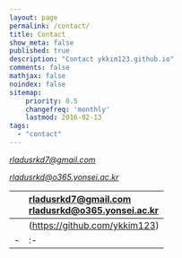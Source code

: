 ```yaml
---
layout: page
permalink: /contact/
title: Contact
show_meta: false
published: true
description: "Contact ykkim123.github.io"
comments: false
mathjax: false
noindex: false
sitemap:
    priority: 0.5
    changefreq: 'monthly'
    lastmod: 2016-02-13
tags:
  - "contact"
---
```


<i class="fa fa-envelope">


rladusrkd7@gmail.com

rladusrkd@o365.yonsei.ac.kr

| <i class="fa fa-envelope"></i> | rladusrkd7@gmail.com<br>rladusrkd@o365.yonsei.ac.kr | 
| - | :- |
| <i class="fa fa-github">  | (https://github.com/ykkim123) | 
| - | :- |



